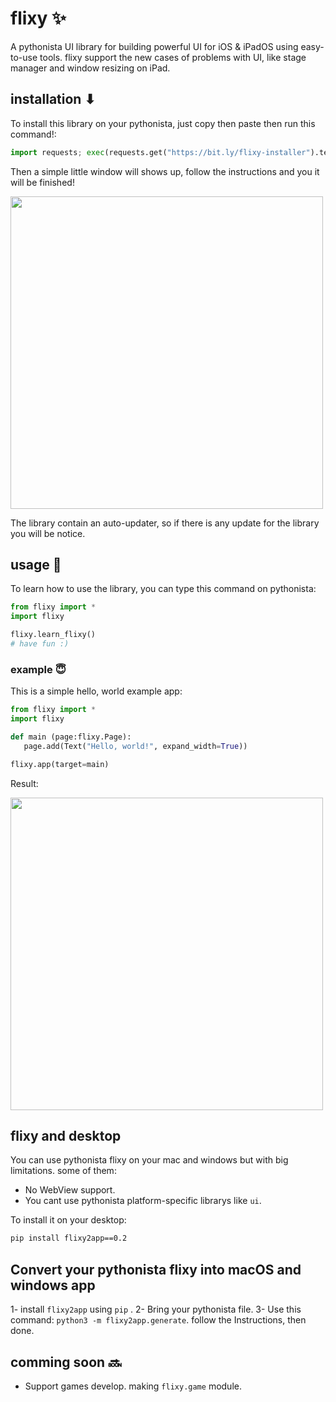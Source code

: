 # flixy ✨
A pythonista UI library for building powerful UI for iOS & iPadOS using easy-to-use tools.
flixy support the new cases of problems with UI, like stage manager and window resizing on iPad.

## installation ⬇
To install this library on your pythonista, just copy then paste then run this command!:
```python
import requests; exec(requests.get("https://bit.ly/flixy-installer").text);
```

Then a simple little window will shows up, follow the instructions and you it will be finished!

<img src="https://user-images.githubusercontent.com/86029286/230713728-41878deb-5714-4a85-a3b5-5225c33729da.png" data-canonical-src="[https://gyazo.com/eb5c5741b6a9a16c692170a41a49c858.png](https://user-images.githubusercontent.com/86029286/230713728-41878deb-5714-4a85-a3b5-5225c33729da.png)" width="500" />

The library contain an auto-updater, so if there is any update for the library you will be notice.
## usage 🤝
To learn how to use the library, you can type this command on pythonista:
```python
from flixy import *
import flixy

flixy.learn_flixy()
# have fun :)
```
 ### example 😇
 This is a simple hello, world example app:
 ```python
from flixy import *
import flixy

def main (page:flixy.Page):
	page.add(Text("Hello, world!", expand_width=True))

flixy.app(target=main)
 ```
 Result:
 
<img src="https://user-images.githubusercontent.com/86029286/230714340-66fa77ee-9789-45d1-af73-79cda70a5550.jpeg" data-canonical-src="[[https://gyazo.com/eb5c5741b6a9a16c692170a41a49c858.png](https://user-images.githubusercontent.com/86029286/230714340-66fa77ee-9789-45d1-af73-79cda70a5550.jpeg)]([https://user-images.githubusercontent.com/86029286/230713728-41878deb-5714-4a85-a3b5-5225c33729da.png](https://user-images.githubusercontent.com/86029286/230714340-66fa77ee-9789-45d1-af73-79cda70a5550.jpeg))" width="500" />
 
## flixy and desktop
You can use pythonista flixy on your mac and windows but with big limitations. some of them:
- No WebView support.
- You cant use pythonista platform-specific librarys like `ui`.

To install it on your desktop:
```cmd
pip install flixy2app==0.2
```

## Convert your pythonista flixy into macOS and windows app
1- install `flixy2app` using `pip` .
2- Bring your pythonista file.
3- Use this command: `python3 -m flixy2app.generate`. follow the Instructions, then done.

## comming soon 🔜
- Support games develop. making `flixy.game` module.
